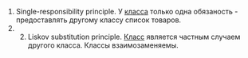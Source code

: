 1. Single-responsibility principle. У [класса](https://github.com/Dixie-Dean/Homework_SOLID/blob/864c3f5cef582a0feeecb3231dbf464ddd781ff1/src/managers/BookManager.java#L8) только одна обязаность - предоставлять другому классу список товаров.
2. 2. Liskov substitution principle. [Класс](https://github.com/Dixie-Dean/Homework_SOLID/blob/43e419846c98717e69022f70df674046c8bdc5e0/src/product/Book.java#L5) является частным случаем другого класса. Классы взаимозаменяемы.